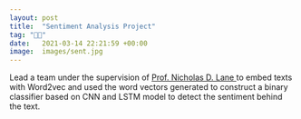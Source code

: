 ```yaml
---
layout: post
title:  "Sentiment Analysis Project"
tag: "🤖🧠"
date:   2021-03-14 22:21:59 +00:00
image:  images/sent.jpg
---
```

Lead a team under the supervision of <a href="http://niclane.org/"> Prof. Nicholas D. Lane </a> to embed texts with Word2vec and used the
word vectors generated to construct a binary classifier based on CNN and LSTM model to detect the sentiment
behind the text.